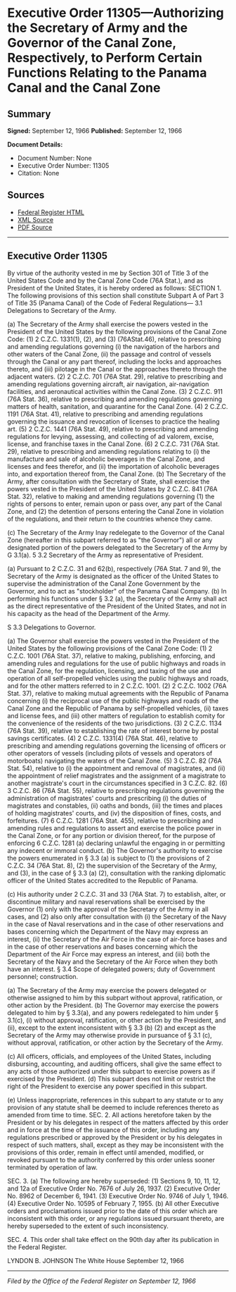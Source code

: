 # Executive Order 11305—Authorizing the Secretary of Army and the Governor of the Canal Zone, Respectively, to Perform Certain Functions Relating to the Panama Canal and the Canal Zone

## Summary

**Signed:** September 12, 1966
**Published:** September 12, 1966

**Document Details:**
- Document Number: None
- Executive Order Number: 11305
- Citation: None

## Sources
- [Federal Register HTML](https://www.presidency.ucsb.edu/documents/executive-order-11305-authorizing-the-secretary-army-and-the-governor-the-canal-zone)
- [XML Source](None)
- [PDF Source](None)

---

## Executive Order 11305

By virtue of the authority vested in me by Section 301 of Title 3 of the United States Code and by the Canal Zone Code (76A Stat.), and as President of the United States, it is hereby ordered as follows:
SECTION 1. The following provisions of this section shall constitute Subpart A of Part 3 of Title 35 (Panama Canal) of the Code of Federal Regulations—
3.1 Delegations to Secretary of the Army.

(a) The Secretary of the Army shall exercise the powers vested in the President of the United States by the following provisions of the Canal Zone Code:
    (1) 2 C.Z.C. 1331(1), (2), and (3) (76AStat.46), relative to prescribing and amending regulations governing (i) the navigation of the harbors and other waters of the Canal Zone, (ii) the passage and control of vessels through the Canal or any part thereof, including the locks and approaches thereto, and (iii) pilotage in the Canal or the approaches thereto through the adjacent waters.
    (2) 2 C.Z.C. 701 (76A Stat. 29), relative to prescribing and amending regulations governing aircraft, air navigation, air-navigation facilities, and aeronautical activities within the Canal Zone.
    (3) 2 C.Z.C. 911 (76A Stat. 36), relative to prescribing and amending regulations governing matters of health, sanitation, and quarantine for the Canal Zone.
    (4) 2 C.Z.C. 1191 (76A Stat. 41), relative to prescribing and amending regulations governing the issuance and revocation of licenses to practice the healing art.
    (5) 2 C.Z.C. 1441 (76A Stat. 49), relative to prescribing and amending regulations for levying, assessing, and collecting of ad valorem, excise, license, and franchise taxes in the Canal Zone.
    (6) 2 C.Z.C. 731 (76A Stat. 29), relative to prescribing and amending regulations relating to (i) the manufacture and sale of alcoholic beverages in the Canal Zone, and licenses and fees therefor, and (ii) the importation of alcoholic beverages into, and exportation thereof from, the Canal Zone.
(b) The Secretary of the Army, after consultation with the Secretary of State, shall exercise the powers vested in the President of the United States by 2 C.Z.C. 841 (76A Stat. 32), relative to making and amending regulations governing (1) the rights of persons to enter, remain upon or pass over, any part of the Canal Zone, and (2) the detention of persons entering the Canal Zone in violation of the regulations, and their return to the countries whence they came.

(c) The Secretary of the Army Inay redelegate to the Governor of the Canal Zone (hereafter in this subpart referred to as "the Governor") all or any designated portion of the powers delegated to the Secretary of the Army by G 3.1(a).
5 3.2 Secretary of the Army as representative of President.

(a) Pursuant to 2 C.Z.C. 31 and 62(b), respectively (76A Stat. 7 and 9), the Secretary of the Army is designated as the officer of the United States to supervise the administration of the Canal Zone Government by the Governor, and to act as "stockholder" of the Panama Canal Company.
(b) In performing his functions under § 3.2 (a), the Secretary of the Army shall act as the direct representative of the President of the United States, and not in his capacity as the head of the Department of the Army.

S 3.3 Delegations to Governor.

(a) The Governor shall exercise the powers vested in the President of the United States by the following provisions of the Canal Zone Code:
    (1) 2 C.Z.C. 1001 (76A Stat. 37), relative to making, publishing, enforcing, and amending rules and regulations for the use of public highways and roads in the Canal Zone, for the regulation, licensing, and taxing of the use and operation of all self-propelled vehicles using the public highways and roads, and for the other matters referred to in 2 C.Z.C. 1001.
    (2) 2 C.Z.C. 1002 (76A Stat. 37), relative to making mutual agreements with the Republic of Panama concerning (i) the reciprocal use of the public highways and roads of the Canal Zone and the Republic of Panama by self-propelled vehicles, (ii) taxes and license fees, and (iii) other matters of regulation to establish comity for the convenience of the residents of the two jurisdictions.
    (3) 2 C.Z.C. 1134 (76A Stat. 39), relative to establishing the rate of interest borne by postal savings certificates.
    (4) 2 C.Z.C. 1331(4) (76A Stat. 46), relative to prescribing and amending regulations governing the licensing of officers or other operators of vessels (including pilots of vessels and operators of motorboats) navigating the waters of the Canal Zone.
    (5) 3 C.Z.C. 82 (76A Stat. 54), relative to (i) the appointment and removal of magistrates, and (ii) the appointment of relief magistrates and the assignment of a magistrate to another magistrate's court in the circumstances specified in 3 C.Z.C. 82.
    (6) 3 C.Z.C. 86 (76A Stat. 55), relative to prescribing regulations governing the administration of magistrates' courts and prescribing (i) the duties of magistrates and constables, (ii) oaths and bonds, (iii) the times and places of holding magistrates' courts, and (iv) the disposition of fines, costs, and forfeitures.
    (7) 6 C.Z.C. 1281 (76A Stat. 455), relative to prescribing and amending rules and regulations to assert and exercise the police power in the Canal Zone, or for any portion or division thereof, for the purpose of enforcing 6 C.Z.C. 1281 (a) declaring unlawful the engaging in or permitting any indecent or immoral conduct.
(b) The Governor's authority to exercise the powers enumerated in § 3.3 (a) is subject to (1) the provisions of 2 C.Z.C. 34 (76A Stat. 8), (2) the supervision of the Secretary of the Army, and (3), in the case of § 3.3 (a) (2), consultation with the ranking diplomatic officer of the United States accredited to the Republic of Panama.

(c) His authority under 2 C.Z.C. 31 and 33 (76A Stat. 7) to establish, alter, or discontinue military and naval reservations shall be exercised by the Governor (1) only with the approval of the Secretary of the Army in all cases, and (2) also only after consultation with
    (i) the Secretary of the Navy in the case of Naval reservations and in the case of other reservations and bases concerning which the Department of the Navy may express an interest, (ii) the Secretary of the Air Force in the case of air-force bases and in the case of other reservations and bases concerning which the Department of the Air Force may express an interest, and (iii) both the Secretary of the Navy and the Secretary of the Air Force when they both have an interest.
§ 3.4 Scope of delegated powers; duty of Government personnel; construction.

(a) The Secretary of the Army may exercise the powers delegated or otherwise assigned to him by this subpart without approval, ratification, or other action by the President.
(b) The Governor may exercise the powers delegated to him by § 3.3(a), and any powers redelegated to him under § 3.1(c), (i) without approval, ratification, or other action by the President, and (ii), except to the extent inconsistent with § 3.3 (b) (2) and except as the Secretary of the Army may otherwise provide in pursuance of § 3.1 (c), without approval, ratification, or other action by the Secretary of the Army.

(c) All officers, officials, and employees of the United States, including disbursing, accounting, and auditing officers, shall give the same effect to any acts of those authorized under this subpart to exercise powers as if exercised by the President.
(d) This subpart does not limit or restrict the right of the President to exercise any power specified in this subpart.

(e) Unless inappropriate, references in this subpart to any statute or to any provision of any statute shall be deemed to include references thereto as amended from time to time.
SEC. 2. All actions heretofore taken by the President or by his delegates in respect of the matters affected by this order and in force at the time of the issuance of this order, including any regulations prescribed or approved by the President or by his delegates in respect of such matters, shall, except as they may be inconsistent with the provisions of this order, remain in effect until amended, modified, or revoked pursuant to the authority conferred by this order unless sooner terminated by operation of law.

SEC. 3. (a) The following are hereby superseded:
    (1) Sections 9, 10, 11, 12, and 12a of Executive Order No. 7676 of July 26, 1937.
    (2) Executive Order No. 8962 of December 6, 1941.
    (3) Executive Order No. 9746 of July 1, 1946.
    (4) Executive Order No. 10595 of February 7, 1955.
(b) All other Executive orders and proclamations issued prior to the date of this order which are inconsistent with this order, or any regulations issued pursuant thereto, are hereby superseded to the extent of such inconsistency.

SEC. 4. This order shall take effect on the 90th day after its publication in the Federal Register.

LYNDON B. JOHNSON
The White House
September 12, 1966

---

*Filed by the Office of the Federal Register on September 12, 1966*

